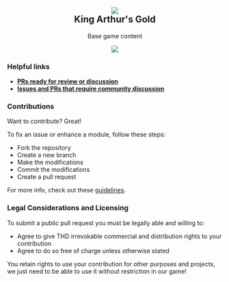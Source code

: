 <h2 align = 'center'><img src = 'http://i.imgur.com/794rYzg.png'><br>King Arthur's Gold</h2>
<p align = 'center'>Base game content</p>

<p align = 'center'>
  <a href = 'https://discord.gg/kag'>
      <img src = 'https://img.shields.io/badge/%23development-on Discord-7289DA.svg'>
  </a>
</p>

### Helpful links

- **[PRs ready for review or discussion](https://github.com/transhumandesign/kag-base/pulls?q=is%3Aopen+is%3Apr+-label%3Aabandoned+draft%3Afalse)**
- **[Issues and PRs that require community discussion](https://github.com/transhumandesign/kag-base/labels/discussion)**

### Contributions

Want to contribute? Great!

To fix an issue or enhance a module, follow these steps:

- Fork the repository
- Create a new branch
- Make the modifications
- Commit the modifications
- Create a pull request

For more info, check out these [guidelines](https://github.com/transhumandesign/kag-base/blob/master/CONTRIBUTING.md).

### Legal Considerations and Licensing

To submit a public pull request you must be legally able and willing to:

- Agree to give THD irrevokable commercial and distribution rights to your contribution
- Agree to do so free of charge unless otherwise stated

You retain rights to use your contribution for other purposes and projects, we just need to be able to use it without restriction in our game!
